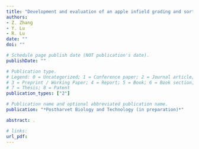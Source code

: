 ```yaml
---
title: "Development and evaluation of an apple infield grading and sorting system"
authors:
- Z. Zhang
- Y. Lu
- R. Lu
date: ""
doi: ""

# Schedule page publish date (NOT publication's date).
publishDate: ""

# Publication type.
# Legend: 0 = Uncategorized; 1 = Conference paper; 2 = Journal article;
# 3 = Preprint / Working Paper; 4 = Report; 5 = Book; 6 = Book section;
# 7 = Thesis; 8 = Patent
publication_types: ["2"]

# Publication name and optional abbreviated publication name.
publication: "*Postharvet Biology and Technology (in preparation)*"

abstract: .

# links:
url_pdf: 
---
```

